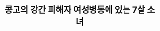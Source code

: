 ---
reference_code:
media_type:
title: 콩고의 강간 피해자 여성병동에 있는 7살 소녀
summary: ©정은진
image:
description:
modified_at:
created_at:
components:
- https://wwm3.s3.ap-northeast-2.amazonaws.com/exhibition/ex-03/상설관/상설관1+오른편/2-2.14.jpg
tags:
-
---
